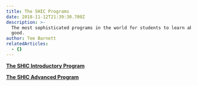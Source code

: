 ```yaml
---
title: The SHIC Programs
date: 2018-11-12T21:39:30.700Z
description: >-
  The most sophisticated programs in the world for students to learn about doing
  good.
author: Tee Barnett
relatedArticles:
  - {}
---
```

****[**The SHIC Introductory Program**](https://shicschools.org/shic-introductory-program/)****

****[**The SHIC Advanced Program**](https://shicschools.org/shic-advanced-program/)****
